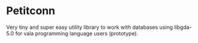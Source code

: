 Petitconn
====================================================================================================
Very tiny and super easy utility library to work with databases using libgda-5.0 for vala
programming language users (prototype).

